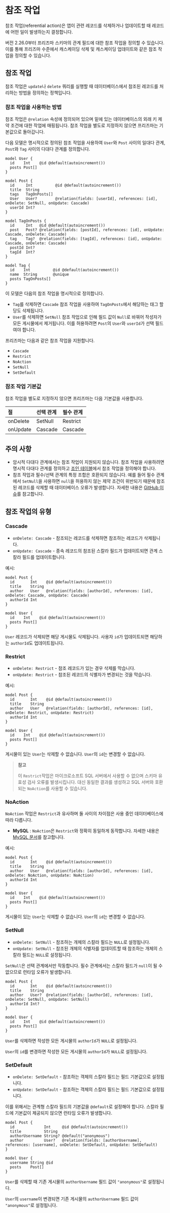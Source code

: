 # 참조 작업

참조 작업(referential action)은 앱이 관련 레코드를 삭제하거나 업데이트할 때 레코드에 어떤 일이 발생하는지 결정합니다.

버전 2.26.0부터 프리즈마 스키마의 관계 필드에 대한 참조 작업을 정의할 수 있습니다. 이를 통해 프리즈마 수준에서 캐스케이딩 삭제 및 캐스케이딩 업데이트와 같은 참조 작업을 정의할 수 있습니다.

## 참조 작업

참조 작업은 `update`나 `delete` 쿼리를 실행할 때 데이터베이스에서 참조된 레코드를 처리하는 방법을 정의하는 정책입니다.

### 참조 작업을 사용하는 방법

참조 작업은 `@relation` 속성에 정의되어 있으며 밑에 있는 데이터베이스의 외래 키 제약 조건에 대한 작업에 매핑됩니다. 참조 작업을 별도로 지정하지 않으면 프리즈마는 기본값으로 돌아갑니다.

다음 모델은 명시적으로 정의된 참조 작업을 사용하여 `User`와 `Post` 사이의 일대다 관계, `Post`와 `Tag` 사이의 다대다 관계를 정의합니다.

```tsx
model User {
  id    Int    @id @default(autoincrement())
  posts Post[]
}

model Post {
  id     Int          @id @default(autoincrement())
  title  String
  tags   TagOnPosts[]
  User   User?        @relation(fields: [userId], references: [id], onDelete: SetNull, onUpdate: Cascade)
  userId Int?
}

model TagOnPosts {
  id     Int   @id @default(autoincrement())
  post   Post? @relation(fields: [postId], references: [id], onUpdate: Cascade, onDelete: Cascade)
  tag    Tag?  @relation(fields: [tagId], references: [id], onUpdate: Cascade, onDelete: Cascade)
  postId Int?
  tagId  Int?
}

model Tag {
  id    Int          @id @default(autoincrement())
  name  String       @unique
  posts TagOnPosts[]
}
```

이 모델은 다음의 참조 작업을 명시적으로 정의합니다.

- `Tag`를 삭제하면 `Cascade` 참조 작업을 사용하여 `TagOnPosts`에서 해당하는 태그 할당도 삭제됩니다.
- `User`를 삭제하면 `SetNull` 참조 작업으로 인해 필드 값이 `Null`로 바꿔어 작성자가 모든 게시물에서 제거됩니다. 이를 허용하려면 `Post`의 `User`와 `userId`가 선택 필드여야 합니다.

프리즈마는 다음과 같은 참조 작업을 지원합니다.

- `Cascade`
- `Restrict`
- `NoAction`
- `SetNull`
- `SetDefault`

### 참조 작업 기본값

참조 작업을 별도로 지정하지 않으면 프리즈마는 다음 기본값을 사용합니다.

| 절       | 선택 관계 | 필수 관계 |
| :------- | :-------- | :-------- |
| onDelete | SetNull   | Restrict  |
| onUpdate | Cascade   | Cascade   |

## 주의 사항

- 암시적 다대다 관계에서는 참조 작업이 지원되지 않습니다. 참조 작업을 사용하려면 명시적 다대다 관계를 정의하고 [조인 테이블](https://www.prisma.io/docs/concepts/components/prisma-schema/relations/troubleshooting-relations#how-to-use-a-relation-table-with-a-many-to-many-relationship)에서 참조 작업을 정의해야 합니다.
- 참조 작업과 필수/선택 관계의 특정 조합은 호환되지 않습니다. 예를 들어 필수 관계에서 `SetNull`을 사용하면 `null`을 허용하지 않는 제약 조건이 위반되기 때문에 참조된 레코드를 삭제할 때 데이터베이스 오류가 발생합니다. 자세한 내용은 [GitHub 이슈](https://github.com/prisma/prisma/issues/7909)를 참고합니다.

## 참조 작업의 유형

### Cascade

- `onDelete: Cascade` - 참조되는 레코드를 삭제하면 참조하는 레코드가 삭제됩니다.
- `onUpdate: Cascade` - 종속 레코드의 참조된 스칼라 필드가 업데이트되면 관계 스칼라 필드를 업데이트합니다.

예시:

```tsx
model Post {
  id       Int    @id @default(autoincrement())
  title    String
  author   User   @relation(fields: [authorId], references: [id], onDelete: Cascade, onUpdate: Cascade)
  authorId Int
}

model User {
  id    Int    @id @default(autoincrement())
  posts Post[]
}
```

`User` 레코드가 삭제되면 해당 게시물도 삭제됩니다. 사용자 `id`가 업데이트되면 해당하는 `authorId`도 업데이트됩니다.

### Restrict

- `onDelete: Restrict` - 참조 레코드가 있는 경우 삭제를 막습니다.
- `onUpdate: Restrict` - 참조된 레코드의 식별자가 변경되는 것을 막습니다.

예시:

```tsx
model Post {
  id       Int    @id @default(autoincrement())
  title    String
  author   User   @relation(fields: [authorId], references: [id], onDelete: Restrict, onUpdate: Restrict)
  authorId Int
}

model User {
  id    Int    @id @default(autoincrement())
  posts Post[]
}
```

게시물이 있는 `User`는 삭제할 수 없습니다. `User`의 `id`는 변경할 수 없습니다.

> **참고**
>
> 이 `Restrict`작업은 마이크로소프트 SQL 서버에서 사용할 수 없으며 스키마 유효성 검사 오류를 발생시킵니다. 대신 동일한 결과를 생성하고 SQL 서버와 호환되는 `NoAction`를 사용할 수 있습니다.

### NoAction

`NoAction` 작업은 `Restrict`과 유사하며 둘 사이의 차이점은 사용 중인 데이터베이스에 따라 다릅니다.

- **MySQL** : `NoAction`은 `Restrict`와 정확히 동일하게 동작합니다. 자세한 내용은 [MySQL 문서](https://dev.mysql.com/doc/refman/8.0/en/create-table-foreign-keys.html#foreign-key-referential-actions)를 참고합니다.

예시:

```tsx
model Post {
  id       Int    @id @default(autoincrement())
  title    String
  author   User   @relation(fields: [authorId], references: [id], onDelete: NoAction, onUpdate: NoAction)
  authorId Int
}

model User {
  id    Int    @id @default(autoincrement())
  posts Post[]
}
```

게시물이 있는 `User`는 삭제할 수 없습니다. `User`의 `id`는 변경할 수 없습니다.

### SetNull

- `onDelete: SetNull` - 참조하는 개체의 스칼라 필드는 `NULL`로 설정됩니다.
- `onUpdate: SetNull` - 참조된 개체의 식별자를 업데이트할 때 참조하는 개체의 스칼라 필드는 `NULL`로 설정됩니다.

`SetNull`은 선택 관계에서만 작동합니다. 필수 관계에서는 스칼라 필드가 `null`이 될 수 없으므로 런타임 오류가 발생합니다.

```tsx
model Post {
  id       Int    @id @default(autoincrement())
  title    String
  author   User?  @relation(fields: [authorId], references: [id], onDelete: SetNull, onUpdate: SetNull)
  authorId Int?
}

model User {
  id    Int    @id @default(autoincrement())
  posts Post[]
}
```

`User`를 삭제하면 작성한 모든 게시물의 `authorId`가 `NULL`로 설정됩니다.

`User`의 `id`를 변경하면 작성한 모든 게시물의 `authorId`가 `NULL`로 설정됩니다.

### SetDefault

- `onDelete: SetDefault` - 참조하는 객체의 스칼라 필드는 필드 기본값으로 설정됩니다.
- `onUpdate: SetDefault` - 참조하는 객체의 스칼라 필드는 필드 기본값으로 설정됩니다.

이를 위해서는 관계형 스칼라 필드의 기본값을 `@default`로 설정해야 합니다. 스칼라 필드에 기본값이 제공되지 않으면 런타임 오류가 발생합니다.

```tsx
model Post {
  id             Int     @id @default(autoincrement())
  title          String
  authorUsername String? @default("anonymous")
  author         User?   @relation(fields: [authorUsername], references: [username], onDelete: SetDefault, onUpdate: SetDefault)
}

model User {
  username String @id
  posts    Post[]
}
```

`User`를 삭제할 때 기존 게시물의 `authorUsername` 필드 값이 `"anonymous"`로 설정됩니다.

`User`의 `username`이 변경되면 기존 게시물의 `authorUsername` 필드 값이 `"anonymous"`로 설정됩니다.

